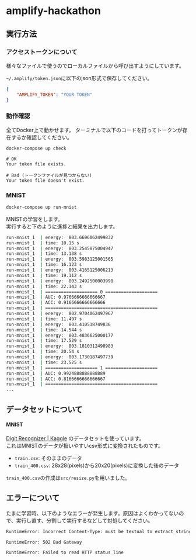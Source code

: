 # amplify-hackathon

## 実行方法

### アクセストークンについて

様々なファイルで使うのでローカルファイルから呼び出すようにしています。

`~/.amplify/token.json`に以下のjson形式で保存してください。

```~/.amplify/token.json
{
    "AMPLIFY_TOKEN": "YOUR TOKEN"
}
```

### 動作確認

全てDocker上で動かせます。 ターミナルで以下のコードを打ってトークンが存在するか確認してください。

```bash
docker-compose up check
```

```
# OK
Your token file exists.

# Bad (トークンファイルが見つからない)
Your token file doesn't exist.
```

### MNIST

```bash
docker-compose up run-mnist
```

MNISTの学習をします。  \
実行すると下のように進捗と結果を出力します。

```bash
run-mnist_1  | energy:  803.6696062499832
run-mnist_1  | time: 10.15 s
run-mnist_1  | energy:  803.2545875004947
run-mnist_1  | time: 13.138 s
run-mnist_1  | energy:  803.5983125001565
run-mnist_1  | time: 16.123 s
run-mnist_1  | energy:  803.4165125006213
run-mnist_1  | time: 19.112 s
run-mnist_1  | energy:  803.2492500003998
run-mnist_1  | time: 22.143 s
run-mnist_1  | ==================== 0 ====================
run-mnist_1  | AUC: 0.9766666666666667
run-mnist_1  | ACC: 0.9166666666666666
run-mnist_1  | ===========================================
run-mnist_1  | energy:  802.9704062497967
run-mnist_1  | time: 11.497 s
run-mnist_1  | energy:  803.410518749836
run-mnist_1  | time: 14.544 s
run-mnist_1  | energy:  803.4836625000177
run-mnist_1  | time: 17.529 s
run-mnist_1  | energy:  803.1810312498983
run-mnist_1  | time: 20.54 s
run-mnist_1  | energy:  803.1730187497739
run-mnist_1  | time: 23.525 s
run-mnist_1  | ==================== 1 ====================
run-mnist_1  | AUC: 0.9924888888888889
run-mnist_1  | ACC: 0.8166666666666667
run-mnist_1  | ===========================================
...
```

## データセットについて

#### MNIST

[Digit Recognizer | Kaggle](https://www.kaggle.com/c/digit-recognizer) のデータセットを使っています。  
これはMNISTのデータが扱いやすいcsv形式に変換されたものです。

- `train.csv`: そのままのデータ
- `train_400.csv`: 28x28(pixels)から20x20(pixels)に変換した後のデータ

`train_400.csv`の作成は`src/resize.py`を用いました。

## エラーについて

たまに学習時、以下のようなエラーが発生します。原因はよくわかってないので、実行し直す、分割して実行するなどして対処してください。

```bash
RuntimeError: Incorrect Content-Type: must be textual to extract_string, JSON to extract_json.
```

```bash
RuntimeError: 502 Bad Gateway
```

```bash
RuntimeError: Failed to read HTTP status line
```
